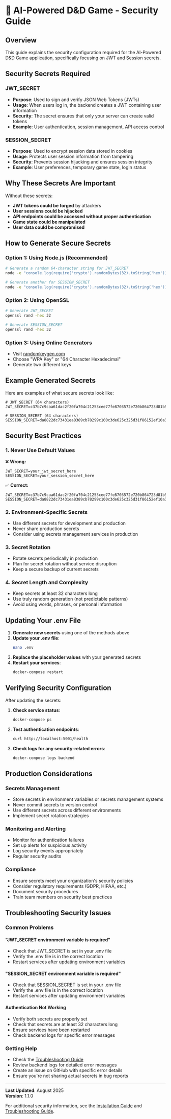 # 🔐 AI-Powered D&D Game - Security Guide

## **Overview**

This guide explains the security configuration required for the AI-Powered D&D Game application, specifically focusing on JWT and Session secrets.

## **Security Secrets Required**

### **JWT_SECRET**
- **Purpose**: Used to sign and verify JSON Web Tokens (JWTs)
- **Usage**: When users log in, the backend creates a JWT containing user information
- **Security**: The secret ensures that only your server can create valid tokens
- **Example**: User authentication, session management, API access control

### **SESSION_SECRET**
- **Purpose**: Used to encrypt session data stored in cookies
- **Usage**: Protects user session information from tampering
- **Security**: Prevents session hijacking and ensures session integrity
- **Example**: User preferences, temporary game state, login status

## **Why These Secrets Are Important**

Without these secrets:
- **JWT tokens could be forged** by attackers
- **User sessions could be hijacked**
- **API endpoints could be accessed without proper authentication**
- **Game state could be manipulated**
- **User data could be compromised**

## **How to Generate Secure Secrets**

### **Option 1: Using Node.js (Recommended)**
```bash
# Generate a random 64-character string for JWT_SECRET
node -e "console.log(require('crypto').randomBytes(32).toString('hex'))"

# Generate another for SESSION_SECRET
node -e "console.log(require('crypto').randomBytes(32).toString('hex'))"
```

### **Option 2: Using OpenSSL**
```bash
# Generate JWT_SECRET
openssl rand -hex 32

# Generate SESSION_SECRET
openssl rand -hex 32
```

### **Option 3: Using Online Generators**
- Visit [randomkeygen.com](https://randomkeygen.com/)
- Choose "WPA Key" or "64 Character Hexadecimal"
- Generate two different keys

## **Example Generated Secrets**

Here are examples of what secure secrets look like:

```env
# JWT_SECRET (64 characters)
JWT_SECRET=c37b7c9caa61dac2f20fa704c21253cee77fe8703572e720b864723d81b55be8

# SESSION_SECRET (64 characters)
SESSION_SECRET=da8822dc73431ea8389cb78299c100c3de625c325d31f86152ef10a38e7630ae
```

## **Security Best Practices**

### **1. Never Use Default Values**
❌ **Wrong:**
```env
JWT_SECRET=your_jwt_secret_here
SESSION_SECRET=your_session_secret_here
```

✅ **Correct:**
```env
JWT_SECRET=c37b7c9caa61dac2f20fa704c21253cee77fe8703572e720b864723d81b55be8
SESSION_SECRET=da8822dc73431ea8389cb78299c100c3de625c325d31f86152ef10a38e7630ae
```

### **2. Environment-Specific Secrets**
- Use different secrets for development and production
- Never share production secrets
- Consider using secrets management services in production

### **3. Secret Rotation**
- Rotate secrets periodically in production
- Plan for secret rotation without service disruption
- Keep a secure backup of current secrets

### **4. Secret Length and Complexity**
- Keep secrets at least 32 characters long
- Use truly random generation (not predictable patterns)
- Avoid using words, phrases, or personal information

## **Updating Your .env File**

1. **Generate new secrets** using one of the methods above
2. **Update your .env file**:
   ```bash
   nano .env
   ```
3. **Replace the placeholder values** with your generated secrets
4. **Restart your services**:
   ```bash
   docker-compose restart
   ```

## **Verifying Security Configuration**

After updating the secrets:

1. **Check service status**:
   ```bash
   docker-compose ps
   ```

2. **Test authentication endpoints**:
   ```bash
   curl http://localhost:5001/health
   ```

3. **Check logs for any security-related errors**:
   ```bash
   docker-compose logs backend
   ```

## **Production Considerations**

### **Secrets Management**
- Store secrets in environment variables or secrets management systems
- Never commit secrets to version control
- Use different secrets across different environments
- Implement secret rotation strategies

### **Monitoring and Alerting**
- Monitor for authentication failures
- Set up alerts for suspicious activity
- Log security events appropriately
- Regular security audits

### **Compliance**
- Ensure secrets meet your organization's security policies
- Consider regulatory requirements (GDPR, HIPAA, etc.)
- Document security procedures
- Train team members on security best practices

## **Troubleshooting Security Issues**

### **Common Problems**

#### **"JWT_SECRET environment variable is required"**
- Check that JWT_SECRET is set in your .env file
- Verify the .env file is in the correct location
- Restart services after updating environment variables

#### **"SESSION_SECRET environment variable is required"**
- Check that SESSION_SECRET is set in your .env file
- Verify the .env file is in the correct location
- Restart services after updating environment variables

#### **Authentication Not Working**
- Verify both secrets are properly set
- Check that secrets are at least 32 characters long
- Ensure services have been restarted
- Check backend logs for specific error messages

### **Getting Help**
- Check the [Troubleshooting Guide](TROUBLESHOOTING.md)
- Review backend logs for detailed error messages
- Create an issue on GitHub with specific error details
- Ensure you're not sharing actual secrets in bug reports

---

**Last Updated**: August 2025  
**Version**: 1.1.0

For additional security information, see the [Installation Guide](INSTALLATION.md) and [Troubleshooting Guide](TROUBLESHOOTING.md).
